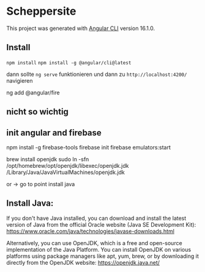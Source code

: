 # Scheppersite

This project was generated with [Angular CLI](https://github.com/angular/angular-cli) version 16.1.0.

## Install
`npm install`
`npm install -g @angular/cli@latest`

dann sollte `ng serve` funktionieren
und dann zu `http://localhost:4200/` navigieren



ng add @angular/fire










## nicht so wichtig

## init angular and firebase


npm install -g firebase-tools
firebase init
firebase emulators:start

brew install openjdk
sudo ln -sfn /opt/homebrew/opt/openjdk/libexec/openjdk.jdk /Library/Java/JavaVirtualMachines/openjdk.jdk

or -> go to point install java




## Install Java:

If you don't have Java installed, you can download and install the latest version of Java from the official Oracle website (Java SE Development Kit): https://www.oracle.com/java/technologies/javase-downloads.html

Alternatively, you can use OpenJDK, which is a free and open-source implementation of the Java Platform. You can install OpenJDK on various platforms using package managers like apt, yum, brew, or by downloading it directly from the OpenJDK website: https://openjdk.java.net/